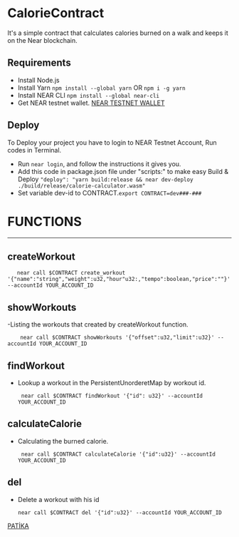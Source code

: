 # CalorieContract

It's a simple contract that calculates calories burned on a walk and keeps it on the Near blockchain.

## Requirements
- Install Node.js 
- Install Yarn `npm install --global yarn` OR `npm i -g yarn`
- Install NEAR CLI `npm install --global near-cli`
- Get NEAR testnet wallet. [NEAR TESTNET WALLET](https://wallet.testnet.near.org/)

## Deploy
To Deploy your project you have to login to NEAR Testnet Account, Run codes in Terminal.
- Run `near login`, and follow the instructions it gives you.
- Add this code in package.json file under "scripts:" to make easy Build & Deploy  `"deploy": "yarn build:release && near dev-deploy ./build/release/calorie-calculator.wasm"`
- Set variable dev-id to CONTRACT.`export CONTRACT=dev###-###`

# FUNCTIONS
------------------------
## createWorkout
        
       near call $CONTRACT create_workout '{"name":"string","weight":u32,"hour"u32:,"tempo":boolean,"price":""}' --accountId YOUR_ACCOUNT_ID
    
## showWorkouts
 -Listing the workouts that created by createWorkout function. 
 
        near call $CONTRACT showWorkouts '{"offset":u32,"limit":u32}' --accountId YOUR_ACCOUNT_ID

## findWorkout
 - Lookup a workout in the PersistentUnorderetMap by workout id.
 
        near call $CONTRACT findWorkout '{"id": u32}' --accountId YOUR_ACCOUNT_ID
        
## calculateCalorie
 - Calculating the burned calorie. 
 
        near call $CONTRACT calculateCalorie '{"id":u32}' --accountId YOUR_ACCOUNT_ID
        
        
 ## del
  -  Delete a workout with his id

         near call $CONTRACT del '{"id":u32}' --accountId YOUR_ACCOUNT_ID
        
[PATİKA](https://www.patika.dev/web3/near)
